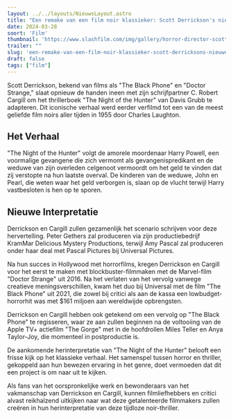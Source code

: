 ```yaml
---
layout: ../../layouts/NieuwsLayout.astro
title: "Een remake van een film noir klassieker: Scott Derrickson's nieuwe visie op The Night of the Hunter"
date: 2024-03-28
soort: 'Film'
thumbnail: 'https://www.slashfilm.com/img/gallery/horror-director-scott-derrickson-is-remaking-a-classic-noir-thriller/intro-1711494764.jpg'
trailer: ""
slug: 'een-remake-van-een-film-noir-klassieker-scott-derricksons-nieuwe-visie-op-the-night-of-the-hunter'
draft: false
tags: ["film"]
---
```


Scott Derrickson, bekend van films als "The Black Phone" en "Doctor Strange," slaat opnieuw de handen ineen met zijn schrijfpartner C. Robert Cargill om het thrillerboek "The Night of the Hunter" van Davis Grubb te adapteren. Dit iconische verhaal werd eerder verfilmd tot een van de meest geliefde film noirs aller tijden in 1955 door Charles Laughton.

## Het Verhaal

"The Night of the Hunter" volgt de amorele moordenaar Harry Powell, een voormalige gevangene die zich vermomt als gevangenispredikant en de weduwe van zijn overleden celgenoot vermoordt om het geld te vinden dat zij verstopte na hun laatste overval. De kinderen van de weduwe, John en Pearl, die weten waar het geld verborgen is, slaan op de vlucht terwijl Harry vastbesloten is hen op te sporen.

## Nieuwe Interpretatie

Derrickson en Cargill zullen gezamenlijk het scenario schrijven voor deze hervertelling. Peter Gethers zal produceren via zijn productiebedrijf KramMar Delicious Mystery Productions, terwijl Amy Pascal zal produceren onder haar deal met Pascal Pictures bij Universal Pictures.

Na hun succes in Hollywood met horrorfilms, kregen Derrickson en Cargill voor het eerst te maken met blockbuster-filmmaken met de Marvel-film "Doctor Strange" uit 2016. Na het verlaten van het vervolg vanwege creatieve meningsverschillen, kwam het duo bij Universal met de film "The Black Phone" uit 2021, die zowel bij critici als aan de kassa een lowbudget-horrorhit was met $161 miljoen aan wereldwijde opbrengsten.

Derrickson en Cargill hebben ook getekend om een vervolg op "The Black Phone" te regisseren, waar ze aan zullen beginnen na de voltooiing van de Apple TV+ actiefilm "The Gorge" met in de hoofdrollen Miles Teller en Anya Taylor-Joy, die momenteel in postproductie is.

De aankomende herinterpretatie van "The Night of the Hunter" belooft een frisse kijk op het klassieke verhaal. Het samenspel tussen horror en thriller, gekoppeld aan hun bewezen ervaring in het genre, doet vermoeden dat dit een project is om naar uit te kijken.

Als fans van het oorspronkelijke werk en bewonderaars van het vakmanschap van Derrickson en Cargill, kunnen filmliefhebbers en critici alvast reikhalzend uitkijken naar wat deze getalenteerde filmmakers zullen creëren in hun herinterpretatie van deze tijdloze noir-thriller.
